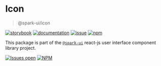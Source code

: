 # Icon
> @spark-ui/icon

[![storybook](https://img.shields.io/badge/storybook-black?logo=storybook)](https://sparkui.vercel.app/?path=/docs/components-icon--docs)
[![documentation](https://img.shields.io/badge/documentation-black?logo=googledocs)](https://sparkui-adv.vercel.app/docs/components/icon)
[![issue](https://img.shields.io/badge/report%20a%20bug-black?logo=openbugbounty&logoColor=red)](https://github.com/adevinta/spark/issues/new?&projects=4&template=bug-report.yml&assignees=&labels=component,icon)
[![npm](https://img.shields.io/npm/dt/%40spark-ui/icon?logo=npm&labelColor=black)](https://www.npmjs.com/package/@spark-ui/icon)


This package is part of the [`@spark-ui`](https://github.com/adevinta/spark) react-js user interface component library project.

[![Issues open](https://img.shields.io/github/issues-search/adevinta/spark?query=is%3Aopen%20label%3Acomponent%20label%3Aicon&logo=openbugbounty&logoColor=red&label=issues%20open&color=red)](https://github.com/adevinta/spark/issues?q=is%3Aopen+label%3Acomponent+label%3Aicon)
[![NPM](https://img.shields.io/npm/l/%40spark-ui%2Ficon)](https://github.com/adevinta/spark/blob/main/packages/components/icon/LICENSE.md)

